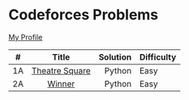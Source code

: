 # Codeforces Problems
[My Profile](https://codeforces.com/profile/veryogita)

| #  |                    Title                                        | Solution | Difficulty|
| ---|:---------------------------------------------------------------:|---------:|-----------|
| 1A | [Theatre Square](https://codeforces.com/problemset/problem/1/A) | Python   | Easy      |
| 2A | [Winner](https://codeforces.com/problemset/problem/2/A)         | Python   | Easy      |
